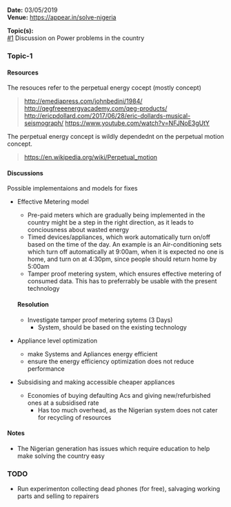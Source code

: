 **Date:** 03/05/2019  
**Venue:** https://appear.in/solve-nigeria  
  
**Topic(s):**  
[#1](#Topic-1) Discussion on Power problems in the country  

### Topic-1  

#### Resources  
The resouces refer to the perpetual energy cocept (mostly concept)  
> http://emediapress.com/johnbedini/1984/
http://qegfreeenergyacademy.com/qeg-products/
http://ericpdollard.com/2017/06/28/eric-dollards-musical-seismograph/
https://www.youtube.com/watch?v=NFJNoE3gUtY
  
The perpetual energy concept is wildly dependednt on the perpetual motion concept.  
> https://en.wikipedia.org/wiki/Perpetual_motion

#### Discussions
Possible implementaions and models for fixes  
  

- Effective Metering model
    - Pre-paid meters which are gradually being implemented in the country might be a step in the right direction, as it leads to conciousness about wasted energy
    - Timed devices/appliances, which work automatically turn on/off based on the time of the day. An example is an Air-conditioning sets which turn off 
    automatically at 9:00am, when it is expected no one is home, and turn on at 4:30pm, since people should return home by 5:00am
    - Tamper proof metering system, which ensures effective metering of consumed data. This has to preferrably be usable with the present technology

  #### Resolution  
  - Investigate tamper proof metering sytems (3 Days)
    - System, should be based on the existing technology
  
- Appliance level optimization
   - make Systems and Apliances energy efficient
   - ensure the energy efficiency optimization does not reduce performance

- Subsidising and making accessible cheaper appliances
   - Economies of buying defaulting Acs and giving new/refurbished ones at a subsidised rate
     - Has too much overhead, as the Nigerian system does not cater for recycling of resources
   
#### Notes
- The Nigerian generation has issues which require education to help make solving the country easy

### TODO
- Run experimenton collecting dead phones (for free), salvaging working parts and selling to repairers
